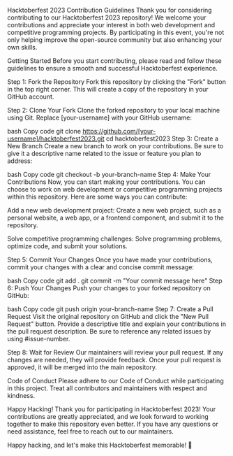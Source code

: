 Hacktoberfest 2023 Contribution Guidelines
Thank you for considering contributing to our Hacktoberfest 2023 repository! We welcome your contributions and appreciate your interest in both web development and competitive programming projects. By participating in this event, you're not only helping improve the open-source community but also enhancing your own skills.

Getting Started
Before you start contributing, please read and follow these guidelines to ensure a smooth and successful Hacktoberfest experience.

Step 1: Fork the Repository
Fork this repository by clicking the "Fork" button in the top right corner. This will create a copy of the repository in your GitHub account.

Step 2: Clone Your Fork
Clone the forked repository to your local machine using Git. Replace [your-username] with your GitHub username:

bash
Copy code
git clone https://github.com/[your-username]/hacktoberfest2023.git
cd hacktoberfest2023
Step 3: Create a New Branch
Create a new branch to work on your contributions. Be sure to give it a descriptive name related to the issue or feature you plan to address:

bash
Copy code
git checkout -b your-branch-name
Step 4: Make Your Contributions
Now, you can start making your contributions. You can choose to work on web development or competitive programming projects within this repository. Here are some ways you can contribute:

Add a new web development project: Create a new web project, such as a personal website, a web app, or a frontend component, and submit it to the repository.

Solve competitive programming challenges: Solve programming problems, optimize code, and submit your solutions.

Step 5: Commit Your Changes
Once you have made your contributions, commit your changes with a clear and concise commit message:

bash
Copy code
git add .
git commit -m "Your commit message here"
Step 6: Push Your Changes
Push your changes to your forked repository on GitHub:

bash
Copy code
git push origin your-branch-name
Step 7: Create a Pull Request
Visit the original repository on GitHub and click the "New Pull Request" button. Provide a descriptive title and explain your contributions in the pull request description. Be sure to reference any related issues by using #issue-number.

Step 8: Wait for Review
Our maintainers will review your pull request. If any changes are needed, they will provide feedback. Once your pull request is approved, it will be merged into the main repository.

Code of Conduct
Please adhere to our Code of Conduct while participating in this project. Treat all contributors and maintainers with respect and kindness.

Happy Hacking!
Thank you for participating in Hacktoberfest 2023! Your contributions are greatly appreciated, and we look forward to working together to make this repository even better. If you have any questions or need assistance, feel free to reach out to our maintainers.

Happy hacking, and let's make this Hacktoberfest memorable! 🎉
